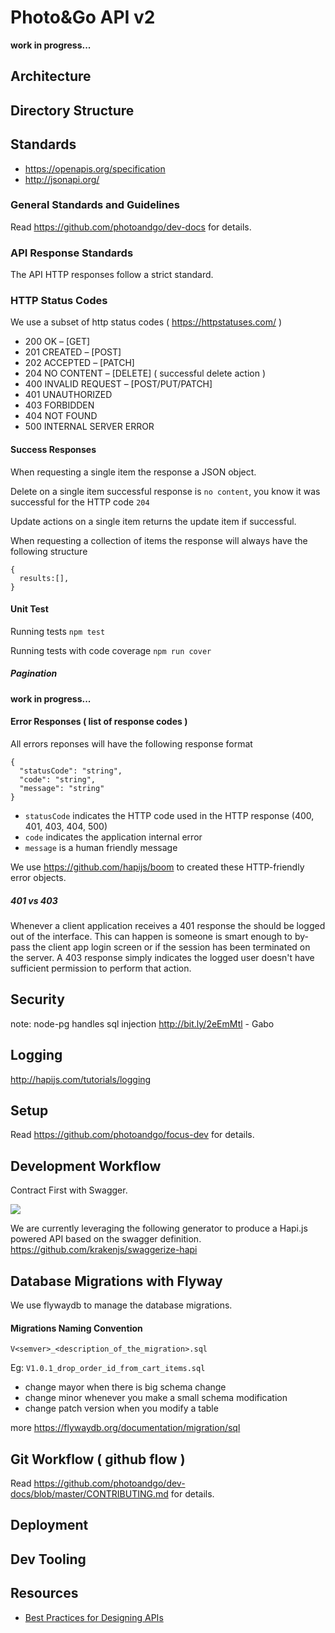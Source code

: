 # Photo&Go API v2

__work in progress...__

## Architecture

## Directory Structure

## Standards

- https://openapis.org/specification
- http://jsonapi.org/

### General Standards and Guidelines
Read https://github.com/photoandgo/dev-docs for details.

### API Response Standards

The API HTTP responses follow a strict standard.

### HTTP Status Codes

We use a subset of http status codes ( https://httpstatuses.com/ )

- 200 OK – [GET]
- 201 CREATED – [POST]
- 202 ACCEPTED – [PATCH]
- 204 NO CONTENT – [DELETE] ( successful delete action )
- 400 INVALID REQUEST – [POST/PUT/PATCH]
- 401 UNAUTHORIZED
- 403 FORBIDDEN
- 404 NOT FOUND
- 500 INTERNAL SERVER ERROR

#### Success Responses

When requesting a single item the response a JSON object.

Delete on a single item successful response is `no content`, you know it was successful for the HTTP code `204`

Update actions on a single item returns the update item if successful.

When requesting a collection of items the response will always have the following structure
```
{
  results:[],
}
```

#### Unit Test

Running tests `npm test`

Running tests with code coverage `npm run cover`

##### Pagination

__work in progress...__

#### Error Responses ( list of response codes )

All errors reponses will have the following response format
```
{
  "statusCode": "string",
  "code": "string",
  "message": "string"
}
```

- `statusCode` indicates the HTTP code used in the HTTP response  (400, 401, 403, 404, 500)
- `code` indicates the application internal error
- `message` is a human friendly message

We use https://github.com/hapijs/boom to created these HTTP-friendly error objects.

##### 401 vs 403
Whenever a client application receives a 401 response the should be logged out of the interface. This can happen is someone is smart enough to by-pass the client app login screen or if the session has been terminated on the server.
A 403 response simply indicates the logged user doesn't have sufficient permission to perform that action.

## Security

note:  node-pg handles sql injection http://bit.ly/2eEmMtl - Gabo

## Logging

http://hapijs.com/tutorials/logging

## Setup
Read https://github.com/photoandgo/focus-dev for details.

## Development Workflow

Contract First with Swagger.

![](http://bit.ly/2bWgBlQ)

We are currently leveraging the following generator to produce a Hapi.js powered API based on the swagger definition. https://github.com/krakenjs/swaggerize-hapi

## Database Migrations with Flyway

We use flywaydb to manage the database migrations.

#### Migrations Naming Convention

`V<semver>_<description_of_the_migration>.sql`    

Eg: `V1.0.1_drop_order_id_from_cart_items.sql`   

- change mayor when there is big schema change
- change minor whenever you make a small schema modification
- change patch version when you modify a table

more https://flywaydb.org/documentation/migration/sql


## Git Workflow ( github flow )
Read https://github.com/photoandgo/dev-docs/blob/master/CONTRIBUTING.md for details.

## Deployment

## Dev Tooling

## Resources
- [Best Practices for Designing APIs](http://gaboesquivel.com/blog/2015/best-practices-for-designing-web-apis/)
